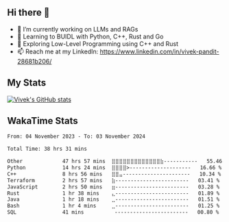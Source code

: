 ## Hi there 👋

- 🔭 I’m currently working on LLMs and RAGs
- 🌱 Learning to BUIDL with Python, C++, Rust and Go 
- 🤔 Exploring Low-Level Programming using C++ and Rust 
- 📫 Reach me at my LinkedIn: https://www.linkedin.com/in/vivek-pandit-28681b206/

## My Stats
[![Vivek's GitHub stats](https://github-readme-stats.vercel.app/api?username=ipanditi&show_icons=true&theme=dark)](https://ipanditi.github.io/)

## WakaTime Stats
<!--START_SECTION:waka-->

```txt
From: 04 November 2023 - To: 03 November 2024

Total Time: 38 hrs 31 mins

Other             47 hrs 57 mins  ⣿⣿⣿⣿⣿⣿⣿⣿⣿⣿⣿⣿⣿⣷-----------   55.46 %
Python            14 hrs 24 mins  ⣿⣿⣿⣿>--------------------   16.66 %
C++               8 hrs 56 mins   ⣿⣿⣤----------------------   10.34 %
Terraform         2 hrs 57 mins   ⣷------------------------   03.41 %
JavaScript        2 hrs 50 mins   ⣶------------------------   03.28 %
Rust              1 hr 38 mins    ⣄------------------------   01.89 %
Java              1 hr 18 mins    ⣀------------------------   01.51 %
Bash              1 hr 4 mins     ⣀------------------------   01.25 %
SQL               41 mins          ------------------------   00.80 %
```

<!--END_SECTION:waka-->


